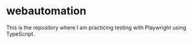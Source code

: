 # webautomation
This is the repository where I am practicing testing with Playwright using TypeScript. 
